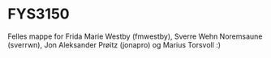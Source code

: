 # FYS3150

Felles mappe for Frida Marie Westby (fmwestby), Sverre Wehn Noremsaune (sverrwn), Jon Aleksander Prøitz (jonapro) og Marius Torsvoll :)

